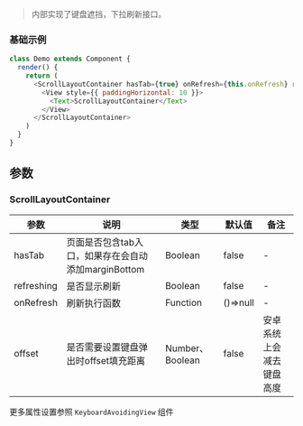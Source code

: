 <!--
title: ScrollLayoutContainer 滚动布局组件
sort: 1
-->

> 内部实现了键盘遮挡，下拉刷新接口。


### 基础示例

<!--DemoStart--> 
```js
class Demo extends Component {
  render() {
    return (
      <ScrollLayoutContainer hasTab={true} onRefresh={this.onRefresh} refreshing={refreshing}>
        <View style={{ paddingHorizontal: 10 }}>
          <Text>ScrollLayoutContainer</Text>
        </View>
      </ScrollLayoutContainer>
    )
  }
}
```
<!--End-->

## 参数

### ScrollLayoutContainer

| 参数 | 说明 | 类型 | 默认值| 备注 |
|------|------|-----|------|------|
| hasTab | 页面是否包含tab入口，如果存在会自动添加marginBottom | Boolean | false | - |
| refreshing | 是否显示刷新 | Boolean | false | - |
| onRefresh | 刷新执行函数 | Function | ()=>null | - |
| offset | 是否需要设置键盘弹出时offset填充距离 | Number、Boolean | false | 安卓系统上会减去键盘高度 |

更多属性设置参照 `KeyboardAvoidingView` 组件
